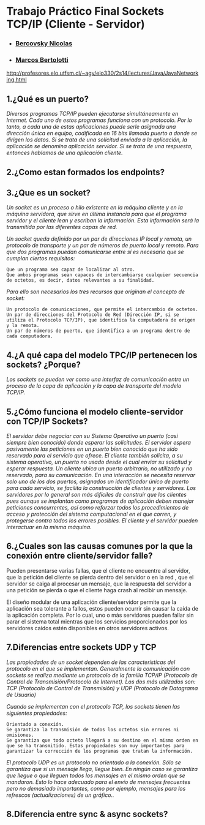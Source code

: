 # Trabajo Práctico Final Sockets TCP/IP (Cliente - Servidor) 
 * ### [Bercovsky Nicolas](https://github.com/Bercovein)
 * ### [Marcos Bertolotti](https://github.com/MarcosBertolotti)

http://profesores.elo.utfsm.cl/~agv/elo330/2s14/lectures/Java/JavaNetworking.html

## 1.¿Qué es un puerto?

_Diversos programas TCP/IP pueden ejecutarse simultáneamente en Internet. Cada uno de estos programas funciona con un protocolo.
Por lo tanto, a cada una de estas aplicaciones puede serle asignada una dirección única en equipo, codificada en 16 bits llamada puerto a donde se dirigen los datos. Si se trata de una solicitud enviada a la aplicación, la aplicación se denomina aplicación servidor. Si se trata de una respuesta, entonces hablamos de una aplicación cliente._ 

## 2.¿Como estan formados los endpoints?


## 3.¿Que es un socket?

_Un socket es un proceso o hilo existente en la máquina cliente y en la máquina servidora, que sirve en última instancia para que el programa servidor y el cliente lean y escriban la información. Esta información será la transmitida por las diferentes capas de red._ 

_Un socket queda definido por un par de direcciones IP local y remota, un protocolo de transporte y un par de números de puerto local y remoto. Para que dos programas puedan comunicarse entre sí es necesario que se cumplan ciertos requisitos:_

    Que un programa sea capaz de localizar al otro.
    Que ambos programas sean capaces de intercambiarse cualquier secuencia de octetos, es decir, datos relevantes a su finalidad.

_Para ello son necesarios los tres recursos que originan el concepto de socket:_

    Un protocolo de comunicaciones, que permite el intercambio de octetos.
    Un par de direcciones del Protocolo de Red (Dirección IP, si se utiliza el Protocolo TCP/IP), que identifica la computadora de origen y la remota.
    Un par de números de puerto, que identifica a un programa dentro de cada computadora.


## 4.¿A qué capa del modelo TPC/IP pertenecen los sockets? ¿Porque?

_Los sockets se pueden ver como una interfaz de comunicación entre un proceso de la capa de aplicación y la capa de transporte del modelo TCP/IP._

## 5.¿Cómo funciona el modelo cliente-servidor con TCP/IP Sockets?

_El servidor debe negociar con su Sistema Operativo un puerto (casi siempre bien conocido) donde esperar las solicitudes. El servidor espera pasivamente las peticiones en un puerto bien conocido que ha sido reservado para el servicio que ofrece. El cliente también solicita, a su sistema operativo, un puerto no usado desde el cual enviar su solicitud y esperar respuesta. Un cliente ubica un puerto arbitrario, no utilizado y no reservado, para su comunicación.
En una interacción se necesita reservar solo uno de los dos puertos, asignados un identificador único de puerto para cada servicio, se facilita la construcción de clientes y servidores.
Los servidores por lo general son más difíciles de construir que los clientes pues aunque se implantan como programas de aplicación deben manejar peticiones concurrentes, así como reforzar todos los procedimientos de acceso y protección del sistema computacional en el que corren, y protegerse contra todos los errores posibles. El cliente y el servidor pueden interactuar en la misma máquina._ 


## 6.¿Cuales son las causas comunes por la que la conexión entre cliente/servidor falle?

Pueden presentarse varias fallas, que el cliente no encuentre al servidor, que la petición del cliente se pierda dentro del servidor o en la red , que el servidor se caiga al procesar un mensaje, que la respuesta del servidor a una petición se pierda o que el cliente haga crash al recibir un mensaje.

El diseño modular de una aplicación cliente/servidor permite que la aplicación sea tolerante a fallos, estos pueden ocurrir sin causar la caída de la aplicación completa. Por lo cual, uno o más servidores pueden fallar sin parar el sistema total mientras que los servicios proporcionados por los servidores caídos estén disponibles en otros servidores activos.
 

## 7.Diferencias entre sockets UDP y TCP

_Las propiedades de un socket dependen de las características del protocolo en el que se implementan. Generalmente la comunicación con sockets se realiza mediante un protocolo de la familia TCP/IP (Protocolo de Control de Transmisión/Protocolo de Internet). Los dos más utilizados son: TCP (Protocolo de Control de Transmisión) y UDP (Protocolo de Datagrama de Usuario)_

_Cuando se implementan con el protocolo TCP, los sockets tienen las siguientes propiedades:_

    Orientado a conexión.
    Se garantiza la transmisión de todos los octetos sin errores ni omisiones.
    Se garantiza que todo octeto llegará a su destino en el mismo orden en que se ha transmitido. Estas propiedades son muy importantes para garantizar la corrección de los programas que tratan la información.

_El protocolo UDP es un protocolo no orientado a la conexión. Sólo se garantiza que si un mensaje llega, llegue bien. En ningún caso se garantiza que llegue o que lleguen todos los mensajes en el mismo orden que se mandaron. Esto lo hace adecuado para el envío de mensajes frecuentes pero no demasiado importantes, como por ejemplo, mensajes para los refrescos (actualizaciones) de un gráfico.._ 


## 8.Diferencia entre sync & async sockets?

